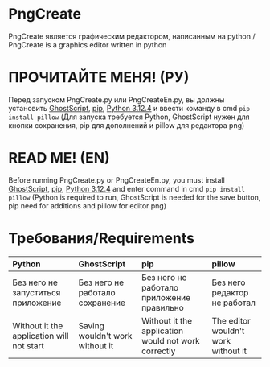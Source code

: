 # PngCreate
PngCreate является графическим редактором, написанным на python / PngCreate is a graphics editor written in python


# ПРОЧИТАЙТЕ МЕНЯ! (РУ)
Перед запуском PngCreate.py или PngCreateEn.py, вы должны установить [GhostScript](https://www.ghostscript.com/releases/gsdnld.html), [pip](https://bootstrap.pypa.io/get-pip.py), [Python 3.12.4](https://www.python.org/downloads/) и ввести команду в cmd ```pip install pillow```
(Для запуска требуется Python,
GhostScript нужен для кнопки сохранения, pip для дополнений и pillow для редактора png)
# READ ME! (EN)
Before running PngCreate.py or PngCreateEn.py, you must install [GhostScript](https://www.ghostscript.com/releases/gsdnld.html), [pip](https://bootstrap.pypa.io/get-pip.py), [Python 3.12.4](https://www.python.org/downloads/) and enter command in cmd ```pip install pillow``` 
(Python is required to run,
GhostScript is needed for the save button, pip need for additions and pillow for editor png)

# Требования/Requirements
| Python | GhostScript    | pip | pillow |
|:------------- |:---------------|:-----------------|:-----------------|
| Без него не запуститься приложение  | Без него не работало сохранение   | Без него не работало приложение правильно | Без него редактор не работал |
| Without it the application will not start  | Saving wouldn't work without it   | Without it the application would not work correctly | The editor wouldn't work without it |
